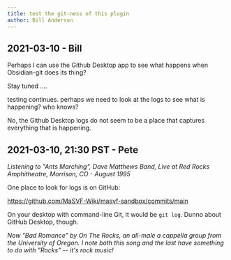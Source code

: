 ```yaml
---
title: test the git-ness of this plugin
author: Bill Anderson
---
```


## 2021-03-10 - Bill

Perhaps I can use the Github Desktop app to see what happens when Obsidian-git does its thing?

Stay tuned ....

testing continues.
perhaps we need to look at the logs to see what is happening?
who knows?

No, the Github Desktop logs do not seem to be a place that captures everything that is happening.

## 2021-03-10, 21:30 PST - Pete

*Listening to "Ants Marching", Dave Matthews Band, Live at Red Rocks Amphitheatre, Morrison, CO - August 1995*

One place to look for logs is on GitHub:

https://github.com/MaSVF-Wiki/masvf-sandbox/commits/main

On your desktop with command-line Git, it would be `git log`. Dunno about GitHub Desktop, though.

*Now "Bad Romance" by On The Rocks, an all-male a cappella group from the University of Oregon.  I note both this song and the last have something to do with "Rocks" -- it's rock music!*
